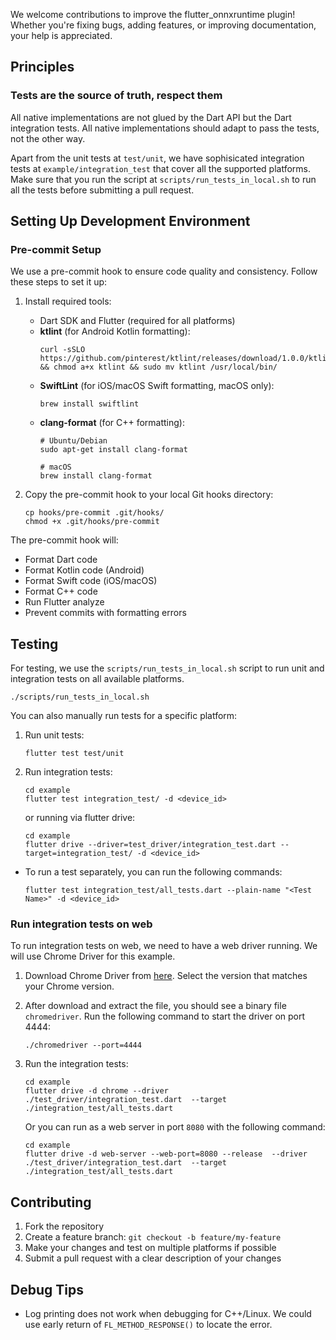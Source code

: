 
We welcome contributions to improve the flutter_onnxruntime plugin! Whether you're fixing bugs, adding features, or improving documentation, your help is appreciated.

## Principles

### Tests are the source of truth, respect them

All native implementations are not glued by the Dart API but the Dart integration tests. All native implementations should adapt to pass the tests, not the other way.

Apart from the unit tests at `test/unit`, we have sophisicated integration tests at `example/integration_test` that cover all the supported platforms. Make sure that you run the script at `scripts/run_tests_in_local.sh` to run all the tests before submitting a pull request.

## Setting Up Development Environment

### Pre-commit Setup
We use a pre-commit hook to ensure code quality and consistency. Follow these steps to set it up:

1. Install required tools:
   - Dart SDK and Flutter (required for all platforms)
   - **ktlint** (for Android Kotlin formatting):
     ```
     curl -sSLO https://github.com/pinterest/ktlint/releases/download/1.0.0/ktlint && chmod a+x ktlint && sudo mv ktlint /usr/local/bin/
     ```
   - **SwiftLint** (for iOS/macOS Swift formatting, macOS only):
     ```
     brew install swiftlint
     ```
   - **clang-format** (for C++ formatting):
     ```
     # Ubuntu/Debian
     sudo apt-get install clang-format
     
     # macOS
     brew install clang-format
     ```

2. Copy the pre-commit hook to your local Git hooks directory:
   ```
   cp hooks/pre-commit .git/hooks/
   chmod +x .git/hooks/pre-commit
   ```

The pre-commit hook will:
- Format Dart code
- Format Kotlin code (Android)
- Format Swift code (iOS/macOS)
- Format C++ code
- Run Flutter analyze
- Prevent commits with formatting errors

## Testing

For testing, we use the `scripts/run_tests_in_local.sh` script to run unit and integration tests on all available platforms.

```
./scripts/run_tests_in_local.sh
```

You can also manually run tests for a specific platform:

1. Run unit tests:
    ```
    flutter test test/unit
    ```
2. Run integration tests:
    ```
    cd example
    flutter test integration_test/ -d <device_id>
    ```
    or running via flutter drive:
    ```
    cd example
    flutter drive --driver=test_driver/integration_test.dart --target=integration_test/ -d <device_id>
    ```
  * To run a test separately, you can run the following commands:
    ```
    flutter test integration_test/all_tests.dart --plain-name "<Test Name>" -d <device_id>
    ```

### Run integration tests on web
To run integration tests on web, we need to have a web driver running. We will use Chrome Driver for this example.

1. Download Chrome Driver from [here](https://googlechromelabs.github.io/chrome-for-testing/). Select the version that matches your Chrome version.

2. After download and extract the file, you should see a binary file `chromedriver`. Run the following command to start the driver on port 4444:
    ```
    ./chromedriver --port=4444
    ```

3. Run the integration tests:
    ```
    cd example
    flutter drive -d chrome --driver ./test_driver/integration_test.dart  --target ./integration_test/all_tests.dart
    ```
    Or you can run as a web server in port `8080` with the following command:
    ```
    cd example
    flutter drive -d web-server --web-port=8080 --release  --driver ./test_driver/integration_test.dart  --target ./integration_test/all_tests.dart
    ```

## Contributing
1. Fork the repository
2. Create a feature branch: `git checkout -b feature/my-feature`
3. Make your changes and test on multiple platforms if possible
4. Submit a pull request with a clear description of your changes

## Debug Tips
* Log printing does not work when debugging for C++/Linux. We could use early return of `FL_METHOD_RESPONSE()` to locate the error.
